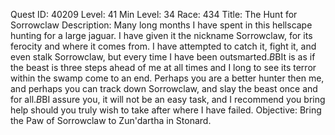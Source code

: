 Quest ID: 40209
Level: 41
Min Level: 34
Race: 434
Title: The Hunt for Sorrowclaw
Description: Many long months I have spent in this hellscape hunting for a large jaguar. I have given it the nickname Sorrowclaw, for its ferocity and where it comes from. I have attempted to catch it, fight it, and even stalk Sorrowclaw, but every time I have been outsmarted.$B$BIt is as if the beast is three steps ahead of me at all times and I long to see its terror within the swamp come to an end. Perhaps you are a better hunter then me, and perhaps you can track down Sorrowclaw, and slay the beast once and for all.$B$BI assure you, it will not be an easy task, and I recommend you bring help should you truly wish to take after where I have failed.
Objective: Bring the Paw of Sorrowclaw to Zun'dartha in Stonard.
